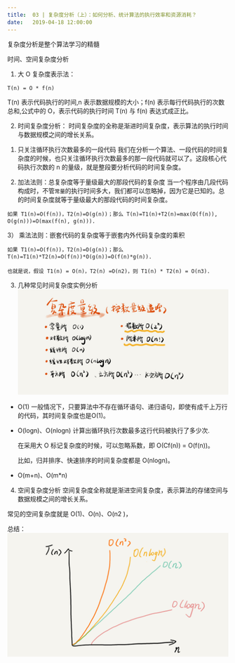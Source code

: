 ```yaml
---             
title:  03 | 复杂度分析（上）：如何分析、统计算法的执行效率和资源消耗？
date:   2019-04-18 12:00:00
---
```


复杂度分析是整个算法学习的精髓

时间、空间复杂度分析

1. 大 O 复杂度表示法：
```
T(n) = O * f(n)
```
T(n) 表示代码执行的时间,n 表示数据规模的大小；f(n) 表示每行代码执行的次数总和,公式中的 O，表示代码的执行时间 T(n) 与 f(n) 表达式成正比。

2. 时间复杂度分析：
时间复杂度的全称是渐进时间复杂度，表示算法的执行时间与数据规模之间的增长关系。

1) 只关注循环执行次数最多的一段代码
我们在分析一个算法、一段代码的时间复杂度的时候，也只关注循环执行次数最多的那一段代码就可以了。这段核心代码执行次数的 n 的量级，就是整段要分析代码的时间复杂度。

2) 加法法则：总复杂度等于量级最大的那段代码的复杂度
当一个程序由几段代码构成时，不管`常量`的执行时间多大，我们都可以忽略掉，因为它是已知的。总的时间复杂度就等于量级最大的那段代码的时间复杂度。
```
如果 T1(n)=O(f(n))，T2(n)=O(g(n))；那么 T(n)=T1(n)+T2(n)=max(O(f(n)), O(g(n)))=O(max(f(n), g(n))).
```

3） 乘法法则：嵌套代码的复杂度等于嵌套内外代码复杂度的乘积
```
如果 T1(n)=O(f(n))，T2(n)=O(g(n))；那么 T(n)=T1(n)*T2(n)=O(f(n))*O(g(n))=O(f(n)*g(n)).

也就是说，假设 T1(n) = O(n)，T2(n) =O(n2)，则 T1(n) * T2(n) = O(n3).
```


3. 几种常见时间复杂度实例分析
![](./3723793cc5c810e9d5b06bc95325bf0a.jpg)
- O(1)
    一般情况下，只要算法中不存在循环语句、递归语句，即使有成千上万行的代码，其时间复杂度也是Ο(1)。

- O(logn)、O(nlogn)
    计算出循环执行次数最多这行代码被执行了多少次.

    在采用大 O 标记复杂度的时候，可以忽略系数，即 O(Cf(n)) = O(f(n))。

    比如，归并排序、快速排序的时间复杂度都是 O(nlogn)。

- O(m+n)、O(m*n)



4. 空间复杂度分析
空间复杂度全称就是渐进空间复杂度，表示算法的存储空间与数据规模之间的增长关系。

常见的空间复杂度就是 O(1)、O(n)、O(n2 )，

总结：
![](./497a3f120b7debee07dc0d03984faf04.jpg)